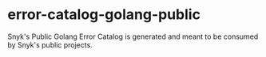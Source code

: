 # error-catalog-golang-public

Snyk's Public Golang Error Catalog is generated and meant to be consumed by Snyk's public projects.
